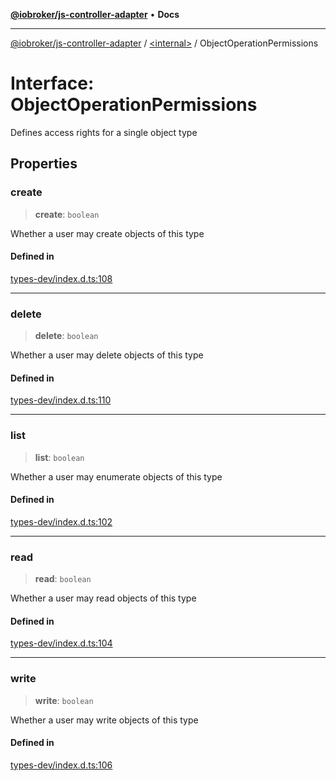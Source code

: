 [**@iobroker/js-controller-adapter**](../../README.md) • **Docs**

***

[@iobroker/js-controller-adapter](../../globals.md) / [\<internal\>](../README.md) / ObjectOperationPermissions

# Interface: ObjectOperationPermissions

Defines access rights for a single object type

## Properties

### create

> **create**: `boolean`

Whether a user may create objects of this type

#### Defined in

[types-dev/index.d.ts:108](https://github.com/ioBroker/ioBroker.js-controller/blob/93db56665248b4cd78a78e2bab0647c80d6ccf9f/packages/types-dev/index.d.ts#L108)

***

### delete

> **delete**: `boolean`

Whether a user may delete objects of this type

#### Defined in

[types-dev/index.d.ts:110](https://github.com/ioBroker/ioBroker.js-controller/blob/93db56665248b4cd78a78e2bab0647c80d6ccf9f/packages/types-dev/index.d.ts#L110)

***

### list

> **list**: `boolean`

Whether a user may enumerate objects of this type

#### Defined in

[types-dev/index.d.ts:102](https://github.com/ioBroker/ioBroker.js-controller/blob/93db56665248b4cd78a78e2bab0647c80d6ccf9f/packages/types-dev/index.d.ts#L102)

***

### read

> **read**: `boolean`

Whether a user may read objects of this type

#### Defined in

[types-dev/index.d.ts:104](https://github.com/ioBroker/ioBroker.js-controller/blob/93db56665248b4cd78a78e2bab0647c80d6ccf9f/packages/types-dev/index.d.ts#L104)

***

### write

> **write**: `boolean`

Whether a user may write objects of this type

#### Defined in

[types-dev/index.d.ts:106](https://github.com/ioBroker/ioBroker.js-controller/blob/93db56665248b4cd78a78e2bab0647c80d6ccf9f/packages/types-dev/index.d.ts#L106)
